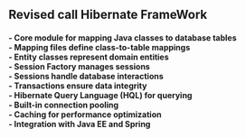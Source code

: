 <h2>Revised call Hibernate FrameWork </h2>
<h4>
- Core module for mapping Java classes to database tables<br>
- Mapping files define class-to-table mappings<br>
- Entity classes represent domain entities<br>
- Session Factory manages sessions<br>
- Sessions handle database interactions<br>
- Transactions ensure data integrity<br>
- Hibernate Query Language (HQL) for querying<br>
- Built-in connection pooling<br>
- Caching for performance optimization<br>
- Integration with Java EE and Spring<br>
</h4>
